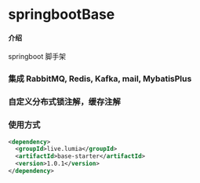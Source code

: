 # springbootBase

#### 介绍
springboot 脚手架

### 集成 RabbitMQ, Redis, Kafka, mail, MybatisPlus

### 自定义分布式锁注解，缓存注解


### 使用方式
~~~xml
<dependency>
  <groupId>live.lumia</groupId>
  <artifactId>base-starter</artifactId>
  <version>1.0.1</version>
</dependency>
~~~